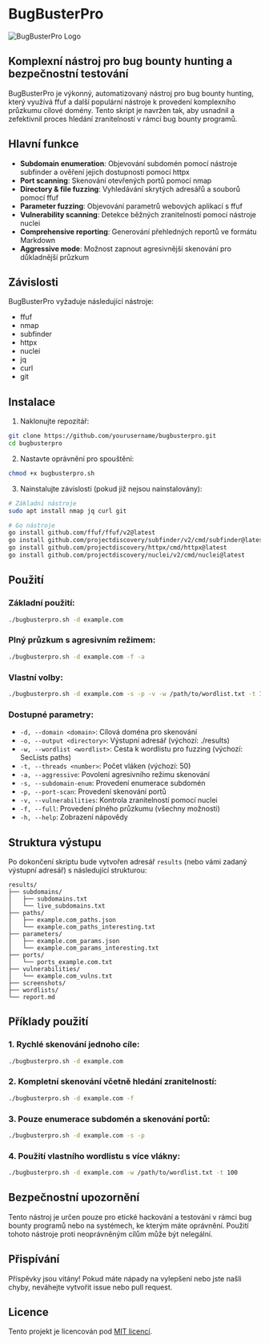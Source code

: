 # BugBusterPro

![BugBusterPro Logo](https://imgur.com/placeholder/400/200)

## Komplexní nástroj pro bug bounty hunting a bezpečnostní testování

BugBusterPro je výkonný, automatizovaný nástroj pro bug bounty hunting, který využívá ffuf a další populární nástroje k provedení komplexního průzkumu cílové domény. Tento skript je navržen tak, aby usnadnil a zefektivnil proces hledání zranitelností v rámci bug bounty programů.

## Hlavní funkce

- **Subdomain enumeration**: Objevování subdomén pomocí nástroje subfinder a ověření jejich dostupnosti pomocí httpx
- **Port scanning**: Skenování otevřených portů pomocí nmap
- **Directory & file fuzzing**: Vyhledávání skrytých adresářů a souborů pomocí ffuf
- **Parameter fuzzing**: Objevování parametrů webových aplikací s ffuf
- **Vulnerability scanning**: Detekce běžných zranitelností pomocí nástroje nuclei
- **Comprehensive reporting**: Generování přehledných reportů ve formátu Markdown
- **Aggressive mode**: Možnost zapnout agresivnější skenování pro důkladnější průzkum

## Závislosti

BugBusterPro vyžaduje následující nástroje:

- ffuf
- nmap
- subfinder
- httpx
- nuclei
- jq
- curl
- git

## Instalace

1. Naklonujte repozitář:

```bash
git clone https://github.com/yourusername/bugbusterpro.git
cd bugbusterpro
```

2. Nastavte oprávnění pro spouštění:

```bash
chmod +x bugbusterpro.sh
```

3. Nainstalujte závislosti (pokud již nejsou nainstalovány):

```bash
# Základní nástroje
sudo apt install nmap jq curl git

# Go nástroje
go install github.com/ffuf/ffuf/v2@latest
go install github.com/projectdiscovery/subfinder/v2/cmd/subfinder@latest
go install github.com/projectdiscovery/httpx/cmd/httpx@latest
go install github.com/projectdiscovery/nuclei/v2/cmd/nuclei@latest
```

## Použití

### Základní použití:

```bash
./bugbusterpro.sh -d example.com
```

### Plný průzkum s agresivním režimem:

```bash
./bugbusterpro.sh -d example.com -f -a
```

### Vlastní volby:

```bash
./bugbusterpro.sh -d example.com -s -p -v -w /path/to/wordlist.txt -t 100
```

### Dostupné parametry:

- `-d, --domain <domain>`: Cílová doména pro skenování
- `-o, --output <directory>`: Výstupní adresář (výchozí: ./results)
- `-w, --wordlist <wordlist>`: Cesta k wordlistu pro fuzzing (výchozí: SecLists paths)
- `-t, --threads <number>`: Počet vláken (výchozí: 50)
- `-a, --aggressive`: Povolení agresivního režimu skenování
- `-s, --subdomain-enum`: Provedení enumerace subdomén
- `-p, --port-scan`: Provedení skenování portů
- `-v, --vulnerabilities`: Kontrola zranitelností pomocí nuclei
- `-f, --full`: Provedení plného průzkumu (všechny možnosti)
- `-h, --help`: Zobrazení nápovědy

## Struktura výstupu

Po dokončení skriptu bude vytvořen adresář `results` (nebo vámi zadaný výstupní adresář) s následující strukturou:

```
results/
├── subdomains/
│   ├── subdomains.txt
│   └── live_subdomains.txt
├── paths/
│   ├── example.com_paths.json
│   └── example.com_paths_interesting.txt
├── parameters/
│   ├── example.com_params.json
│   └── example.com_params_interesting.txt
├── ports/
│   └── ports_example.com.txt
├── vulnerabilities/
│   └── example.com_vulns.txt
├── screenshots/
├── wordlists/
└── report.md
```

## Příklady použití

### 1. Rychlé skenování jednoho cíle:

```bash
./bugbusterpro.sh -d example.com
```

### 2. Kompletní skenování včetně hledání zranitelností:

```bash
./bugbusterpro.sh -d example.com -f
```

### 3. Pouze enumerace subdomén a skenování portů:

```bash
./bugbusterpro.sh -d example.com -s -p
```

### 4. Použití vlastního wordlistu s více vlákny:

```bash
./bugbusterpro.sh -d example.com -w /path/to/wordlist.txt -t 100
```

## Bezpečnostní upozornění

Tento nástroj je určen pouze pro etické hackování a testování v rámci bug bounty programů nebo na systémech, ke kterým máte oprávnění. Použití tohoto nástroje proti neoprávněným cílům může být nelegální.

## Přispívání

Příspěvky jsou vítány! Pokud máte nápady na vylepšení nebo jste našli chyby, neváhejte vytvořit issue nebo pull request.

## Licence

Tento projekt je licencován pod [MIT licencí](LICENSE).
